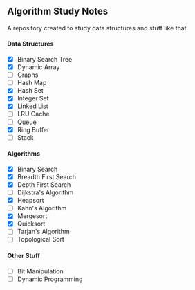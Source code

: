 ## Algorithm Study Notes

A repository created to study data structures and stuff like that.

#### Data Structures
- [x] Binary Search Tree
- [x] Dynamic Array
- [ ] Graphs
- [ ] Hash Map
- [x] Hash Set
- [x] Integer Set
- [x] Linked List
- [ ] LRU Cache
- [ ] Queue
- [x] Ring Buffer
- [ ] Stack

#### Algorithms
- [x] Binary Search
- [x] Breadth First Search
- [x] Depth First Search
- [ ] Dijkstra's Algorithm
- [x] Heapsort
- [ ] Kahn's Algorithm
- [x] Mergesort
- [x] Quicksort
- [ ] Tarjan's Algorithm
- [ ] Topological Sort

#### Other Stuff
- [ ] Bit Manipulation
- [ ] Dynamic Programming
